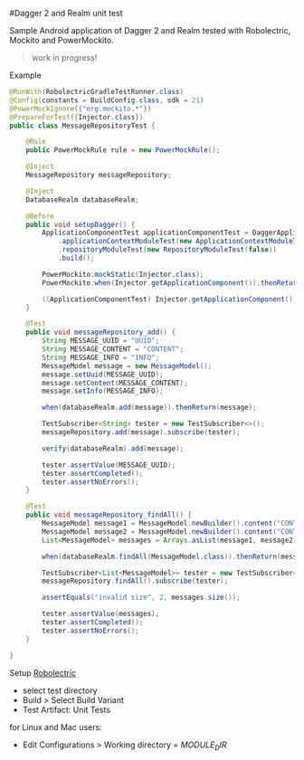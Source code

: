#Dagger 2 and Realm unit test

Sample Android application of Dagger 2 and Realm tested with Robolectric, Mockito and PowerMockito.

> work in progress!

Example
```java
@RunWith(RobolectricGradleTestRunner.class)
@Config(constants = BuildConfig.class, sdk = 21)
@PowerMockIgnore({"org.mockito.*"})
@PrepareForTest({Injector.class})
public class MessageRepositoryTest {

    @Rule
    public PowerMockRule rule = new PowerMockRule();

    @Inject
    MessageRepository messageRepository;

    @Inject
    DatabaseRealm databaseRealm;

    @Before
    public void setupDagger() {
        ApplicationComponentTest applicationComponentTest = DaggerApplicationComponentTest.builder()
            .applicationContextModuleTest(new ApplicationContextModuleTest())
            .repositoryModuleTest(new RepositoryModuleTest(false))
            .build();

        PowerMockito.mockStatic(Injector.class);
        PowerMockito.when(Injector.getApplicationComponent()).thenReturn(applicationComponentTest);

        ((ApplicationComponentTest) Injector.getApplicationComponent()).inject(this);
    }

    @Test
    public void messageRepository_add() {
        String MESSAGE_UUID = "UUID";
        String MESSAGE_CONTENT = "CONTENT";
        String MESSAGE_INFO = "INFO";
        MessageModel message = new MessageModel();
        message.setUuid(MESSAGE_UUID);
        message.setContent(MESSAGE_CONTENT);
        message.setInfo(MESSAGE_INFO);

        when(databaseRealm.add(message)).thenReturn(message);

        TestSubscriber<String> tester = new TestSubscriber<>();
        messageRepository.add(message).subscribe(tester);

        verify(databaseRealm).add(message);

        tester.assertValue(MESSAGE_UUID);
        tester.assertCompleted();
        tester.assertNoErrors();
    }

    @Test
    public void messageRepository_findAll() {
        MessageModel message1 = MessageModel.newBuilder().content("CONTENT1").build();
        MessageModel message2 = MessageModel.newBuilder().content("CONTENT2").build();
        List<MessageModel> messages = Arrays.asList(message1, message2);

        when(databaseRealm.findAll(MessageModel.class)).thenReturn(messages);

        TestSubscriber<List<MessageModel>> tester = new TestSubscriber<>();
        messageRepository.findAll().subscribe(tester);

        assertEquals("invalid size", 2, messages.size());

        tester.assertValue(messages);
        tester.assertCompleted();
        tester.assertNoErrors();
    }

}
```

Setup [Robolectric](http://robolectric.org/getting-started/)

- select test directory
- Build > Select Build Variant
- Test Artifact: Unit Tests

for Linux and Mac users:

- Edit Configurations > Working directory = $MODULE_DIR$

<!--
Links/issues

- http://stackoverflow.com/questions/27036933/how-to-set-up-dagger-dependency-injection-from-scratch-in-android-project
- https://stackoverflow.com/questions/26939340/how-do-you-override-a-module-dependency-in-a-unit-test-with-dagger-2-0/29996385#29996385
- https://github.com/robolectric/robolectric/issues/1389
- https://github.com/google/dagger/issues/186#issuecomment-163309550
- https://github.com/google/dagger/issues/110
- https://stackoverflow.com/questions/29969913/creating-test-dependencies-when-using-dagger2
- http://stackoverflow.com/questions/29989245/android-unit-tests-with-dagger-2
- https://stackoverflow.com/questions/26939340/how-do-you-override-a-module-dependency-in-a-unit-test-with-dagger-2-0?lq=1

-->